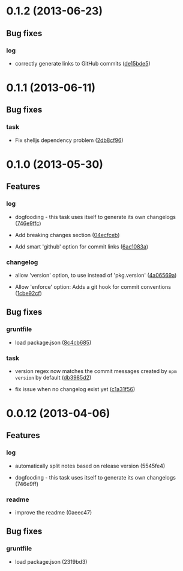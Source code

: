 # 0.1.2 (2013-06-23)



## Bug fixes
### log

* correctly generate links to GitHub commits ([de15bde5](https://github.com/btford/grunt-conventional-changelog/commit/de15bde5))




# 0.1.1 (2013-06-11)



## Bug fixes
### task

* Fix shelljs dependency problem ([2db8cf96](https://github.com/btford/grunt-conventional-changelog/commit/2db8cf96))




# 0.1.0 (2013-05-30)

## Features
### log

* dogfooding - this task uses itself to generate its own changelogs ([746e9ffc](https://github.com/btford/grunt-conventional-changelog/commit/746e9ffc))

* Add breaking changes section ([04ecfceb](https://github.com/btford/grunt-conventional-changelog/commit/04ecfceb))

* Add smart 'github' option for commit links ([6ac1083a](https://github.com/btford/grunt-conventional-changelog/commit/6ac1083a))

### changelog

* allow 'version' option, to use instead of 'pkg.version' ([4a06569a](https://github.com/btford/grunt-conventional-changelog/commit/4a06569a))

* Allow 'enforce' option: Adds a git hook for commit conventions ([1cbe92cf](https://github.com/btford/grunt-conventional-changelog/commit/1cbe92cf))



## Bug fixes
### gruntfile

* load package.json ([8c4cb685](https://github.com/btford/grunt-conventional-changelog/commit/8c4cb685))

### task

* version regex now matches the commit messages created by `npm version` by default ([db3985d2](https://github.com/btford/grunt-conventional-changelog/commit/db3985d2))

* fix issue when no changelog exist yet ([c1a31f56](https://github.com/btford/grunt-conventional-changelog/commit/c1a31f56))







# 0.0.12 (2013-04-06)

## Features
### log

* automatically split notes based on release version (5545fe4)

* dogfooding - this task uses itself to generate its own changelogs (746e9ff)

### readme

* improve the readme (0aeec47)



## Bug fixes
### gruntfile

* load package.json (2319bd3)


